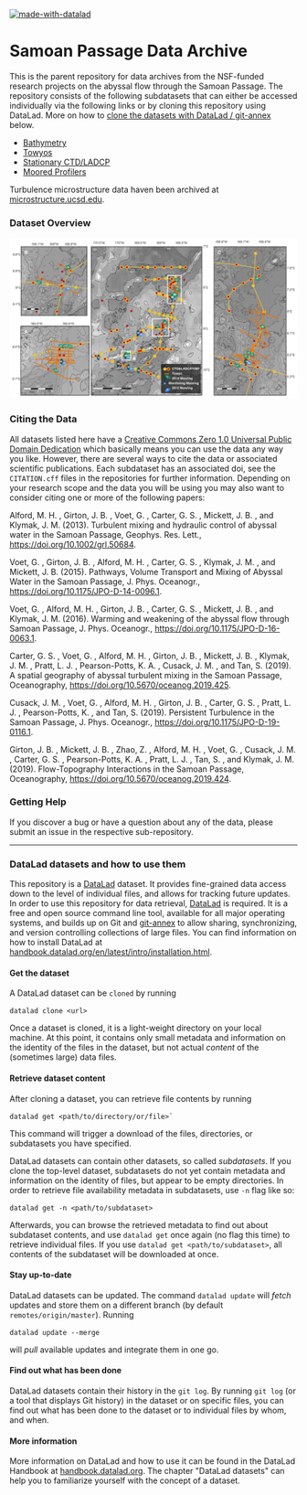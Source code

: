 [![made-with-datalad](https://www.datalad.org/badges/made_with.svg)](https://datalad.org)

# Samoan Passage Data Archive

This is the parent repository for data archives from the NSF-funded research projects on the abyssal flow through the Samoan Passage. The repository consists of the following subdatasets that can either be accessed individually via the following links or by cloning this repository using DataLad. More on how to [clone the datasets with DataLad / git-annex](#datalad-datasets-and-how-to-use-them) below. 

- [Bathymetry](https://github.com/gunnarvoet/sp-data-archive-bathy)
- [Towyos](https://github.com/gunnarvoet/sp-data-archive-towyo)
- [Stationary CTD/LADCP](https://github.com/gunnarvoet/sp-data-archive-ctd)
- [Moored Profilers](https://github.com/gunnarvoet/sp-data-archive-mp)

Turbulence microstructure data haven been archived at [microstructure.ucsd.edu](https://microstructure.ucsd.edu/#/).

### Dataset Overview
![Dataset Overview](./img/sp_station_map.png)

### Citing the Data
All datasets listed here have a [Creative Commons Zero 1.0 Universal Public Domain Dedication](https://creativecommons.org/publicdomain/zero/1.0/) which basically means you can use the data any way you like. However, there are several ways to cite the data or associated scientific publications. Each subdataset has an associated doi, see the `CITATION.cff` files in the repositories for further information. Depending on your research scope and the data you will be using you may also want to consider citing one or more of the following papers:

Alford, M. H. , Girton, J. B. , Voet, G. , Carter, G. S. , Mickett, J. B. , and Klymak, J. M. (2013). Turbulent mixing and hydraulic control of abyssal water in the Samoan Passage, Geophys. Res. Lett., https://doi.org/10.1002/grl.50684.

Voet, G. , Girton, J. B. , Alford, M. H. , Carter, G. S. , Klymak, J. M. , and Mickett, J. B. (2015). Pathways, Volume Transport and Mixing of Abyssal Water in the Samoan Passage, J. Phys. Oceanogr., https://doi.org/10.1175/JPO-D-14-0096.1.

Voet, G. , Alford, M. H. , Girton, J. B. , Carter, G. S. , Mickett, J. B. , and Klymak, J. M. (2016). Warming and weakening of the abyssal flow through Samoan Passage, J. Phys. Oceanogr., https://doi.org/10.1175/JPO-D-16-0063.1.

Carter, G. S. , Voet, G. , Alford, M. H. , Girton, J. B. , Mickett, J. B. , Klymak, J. M. , Pratt, L. J. , Pearson-Potts, K. A. , Cusack, J. M. , and Tan, S. (2019). A spatial geography of abyssal turbulent mixing in the Samoan Passage, Oceanography, https://doi.org/10.5670/oceanog.2019.425.

Cusack, J. M. , Voet, G. , Alford, M. H. , Girton, J. B. , Carter, G. S. , Pratt, L. J. , Pearson-Potts, K. , and Tan, S. (2019). Persistent Turbulence in the Samoan Passage, J. Phys. Oceanogr., https://doi.org/10.1175/JPO-D-19-0116.1.

Girton, J. B. , Mickett, J. B. , Zhao, Z. , Alford, M. H. , Voet, G. , Cusack, J. M. , Carter, G. S. , Pearson-Potts, K. A. , Pratt, L. J. , Tan, S. , and Klymak, J. M. (2019). Flow-Topography Interactions in the Samoan Passage, Oceanography, https://doi.org/10.5670/oceanog.2019.424.


### Getting Help
If you discover a bug or have a question about any of the data, please submit an issue in the respective sub-repository.

--------------------------------------------------------------------------------

### DataLad datasets and how to use them

This repository is a [DataLad](https://www.datalad.org/) dataset. It provides
fine-grained data access down to the level of individual files, and allows for
tracking future updates. In order to use this repository for data retrieval,
[DataLad](https://www.datalad.org/) is required. It is a free and
open source command line tool, available for all major operating
systems, and builds up on Git and [git-annex](https://git-annex.branchable.com/)
to allow sharing, synchronizing, and version controlling collections of
large files. You can find information on how to install DataLad at
[handbook.datalad.org/en/latest/intro/installation.html](http://handbook.datalad.org/en/latest/intro/installation.html).

#### Get the dataset

A DataLad dataset can be `cloned` by running

```
datalad clone <url>
```

Once a dataset is cloned, it is a light-weight directory on your local machine.
At this point, it contains only small metadata and information on the
identity of the files in the dataset, but not actual *content* of the
(sometimes large) data files.

#### Retrieve dataset content

After cloning a dataset, you can retrieve file contents by running

```
datalad get <path/to/directory/or/file>`
```

This command will trigger a download of the files, directories, or
subdatasets you have specified.

DataLad datasets can contain other datasets, so called *subdatasets*.
If you clone the top-level dataset, subdatasets do not yet contain
metadata and information on the identity of files, but appear to be
empty directories. In order to retrieve file availability metadata in
subdatasets, use `-n` flag like so:

```
datalad get -n <path/to/subdataset>
```

Afterwards, you can browse the retrieved metadata to find out about
subdataset contents, and use `datalad get` once again (no flag this time) to retrieve individual files.
If you use `datalad get <path/to/subdataset>`, all contents of the
subdataset will be downloaded at once.

#### Stay up-to-date

DataLad datasets can be updated. The command `datalad update` will
*fetch* updates and store them on a different branch (by default
`remotes/origin/master`). Running

```
datalad update --merge
```

will *pull* available updates and integrate them in one go.

#### Find out what has been done

DataLad datasets contain their history in the ``git log``.
By running ``git log`` (or a tool that displays Git history) in the dataset or on
specific files, you can find out what has been done to the dataset or to individual files
by whom, and when.

#### More information

More information on DataLad and how to use it can be found in the DataLad Handbook at
[handbook.datalad.org](http://handbook.datalad.org/en/latest/index.html). The chapter
"DataLad datasets" can help you to familiarize yourself with the concept of a dataset.

